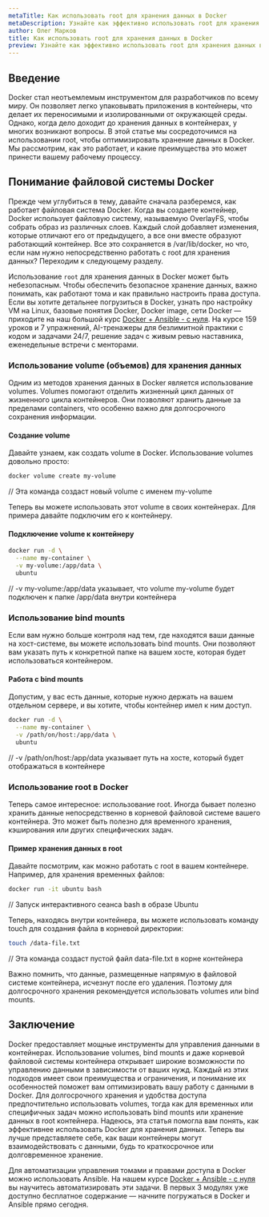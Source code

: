 ```yaml
---
metaTitle: Как использовать root для хранения данных в Docker
metaDescription: Узнайте как эффективно использовать root для хранения данных в Docker - лучшие практики и примеры кода для начала работы
author: Олег Марков
title: Как использовать root для хранения данных в Docker
preview: Узнайте как эффективно использовать root для хранения данных в Docker применяя базовые методики и наглядные примеры кода чтобы оптимизировать свой рабочий процесс
---
```


## Введение

Docker стал неотъемлемым инструментом для разработчиков по всему миру. Он позволяет легко упаковывать приложения в контейнеры, что делает их переносимыми и изолированными от окружающей среды. Однако, когда дело доходит до хранения данных в контейнерах, у многих возникают вопросы. В этой статье мы сосредоточимся на использовании root, чтобы оптимизировать хранение данных в Docker. Мы рассмотрим, как это работает, и какие преимущества это может принести вашему рабочему процессу.

## Понимание файловой системы Docker

Прежде чем углубиться в тему, давайте сначала разберемся, как работает файловая система Docker. Когда вы создаете контейнер, Docker использует файловую систему, называемую OverlayFS, чтобы собрать образ из различных слоев. Каждый слой добавляет изменения, которые отличают его от предыдущего, а все они вместе образуют работающий контейнер. Все это сохраняется в /var/lib/docker, но что, если нам нужно непосредственно работать с root для хранения данных? Переходим к следующему разделу.

Использование `root` для хранения данных в Docker может быть небезопасным. Чтобы обеспечить безопасное хранение данных, важно понимать, как работают тома и как правильно настроить права доступа. Если вы хотите детальнее погрузиться в Docker, узнать про настройку VM на Linux, базовые понятия Docker, Docker image, сети Docker — приходите на наш большой курс [Docker + Ansible - с нуля](https://purpleschool.ru/course/docker). На курсе 159 уроков и 7 упражнений, AI-тренажеры для безлимитной практики с кодом и задачами 24/7, решение задач с живым ревью наставника, еженедельные встречи с менторами.


### Использование volume (объемов) для хранения данных

Одним из методов хранения данных в Docker является использование volumes. Volumes помогают отделить жизненный цикл данных от жизненного цикла контейнеров. Они позволяют хранить данные за пределами containers, что особенно важно для долгосрочного сохранения информации.

#### Создание volume

Давайте узнаем, как создать volume в Docker. Использование volumes довольно просто:

```bash
docker volume create my-volume
```

// Эта команда создаст новый volume с именем my-volume

Теперь вы можете использовать этот volume в своих контейнерах. Для примера давайте подключим его к контейнеру.

#### Подключение volume к контейнеру

```bash
docker run -d \
  --name my-container \
  -v my-volume:/app/data \
  ubuntu
```

// -v my-volume:/app/data указывает, что volume my-volume будет подключен к папке /app/data внутри контейнера

### Использование bind mounts

Если вам нужно больше контроля над тем, где находятся ваши данные на хост-системе, вы можете использовать bind mounts. Они позволяют вам указать путь к конкретной папке на вашем хосте, которая будет использоваться контейнером.

#### Работа с bind mounts

Допустим, у вас есть данные, которые нужно держать на вашем отдельном сервере, и вы хотите, чтобы контейнер имел к ним доступ.

```bash
docker run -d \
  --name my-container \
  -v /path/on/host:/app/data \
  ubuntu
```

// -v /path/on/host:/app/data указывает путь на хосте, который будет отображаться в контейнере

### Использование root в Docker

Теперь самое интересное: использование root. Иногда бывает полезно хранить данные непосредственно в корневой файловой системе вашего контейнера. Это может быть полезно для временного хранения, кэширования или других специфических задач.

#### Пример хранения данных в root

Давайте посмотрим, как можно работать с root в вашем контейнере. Например, для хранения временных файлов:

```bash
docker run -it ubuntu bash
```

// Запуск интерактивного сеанса bash в образе Ubuntu

Теперь, находясь внутри контейнера, вы можете использовать команду touch для создания файла в корневой директории:

```bash
touch /data-file.txt
```

// Эта команда создаст пустой файл data-file.txt в корне контейнера

Важно помнить, что данные, размещенные напрямую в файловой системе контейнера, исчезнут после его удаления. Поэтому для долгосрочного хранения рекомендуется использовать volumes или bind mounts.

## Заключение

Docker предоставляет мощные инструменты для управления данными в контейнерах. Использование volumes, bind mounts и даже корневой файловой системы контейнера открывает широкие возможности по управлению данными в зависимости от ваших нужд. Каждый из этих подходов имеет свои преимущества и ограничения, и понимание их особенностей поможет вам оптимизировать вашу работу с данными в Docker. Для долгосрочного хранения и удобства доступа предпочтительно использовать volumes, тогда как для временных или специфичных задач можно использовать bind mounts или хранение данных в root контейнера. Надеюсь, эта статья помогла вам понять, как эффективнее использовать Docker для хранения данных. Теперь вы лучше представляете себе, как ваши контейнеры могут взаимодействовать с данными, будь то краткосрочное или долговременное хранение.

Для автоматизации управления томами и правами доступа в Docker можно использовать Ansible. На нашем курсе [Docker + Ansible - с нуля](https://purpleschool.ru/course/docker) вы научитесь автоматизировать эти задачи. В первых 3 модулях уже доступно бесплатное содержание — начните погружаться в Docker и Ansible прямо сегодня.
